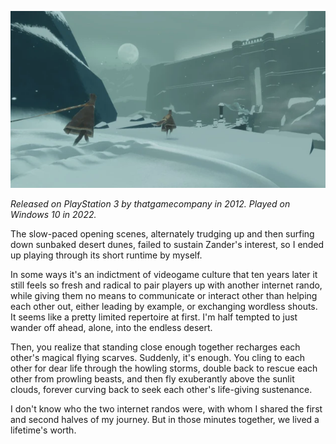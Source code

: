 <!--
.. title: Journey
.. slug: journey
.. date: 2022-05-09 06:22:20 UTC-05:00
.. tags: geek,media,videogame,windows,completed
-->

![](/files/2022/journey-screenshot.webp)

*Released on PlayStation 3 by thatgamecompany in 2012. Played on Windows 10 in
2022.*

The slow-paced opening scenes, alternately trudging up and then surfing down
sunbaked desert dunes, failed to sustain Zander's interest, so I ended up
playing through its short runtime by myself.

In some ways it's an indictment of videogame culture that ten years later it
still feels so fresh and radical to pair players up with another internet
rando, while giving them no means to communicate or interact other than helping
each other out, either leading by example, or exchanging wordless shouts. It
seems like a pretty limited repertoire at first. I'm half tempted to just wander
off ahead, alone, into the endless desert.

Then, you realize that standing close enough together recharges each other's
magical flying scarves. Suddenly, it's enough. You cling to each other for dear
life through the howling storms, double back to rescue each other from prowling
beasts, and then fly exuberantly above the sunlit clouds, forever curving back
to seek each other's life-giving sustenance.

I don't know who the two internet randos were, with whom I shared the first and
second halves of my journey. But in those minutes together, we lived a
lifetime's worth.

